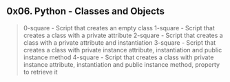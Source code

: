 ## 0x06. Python - Classes and Objects

> 0-square - Script that creates an empty class
> 1-square - Script that creates a class with a private attribute
> 2-square - Script that creates a class with a private attribute and instantiation
> 3-square - Script that creates a class with private instance attribute, instantiation and public instance method
> 4-square - Script that creates a class with private instance attribute, instantiation and public instance method, property to retrieve it
